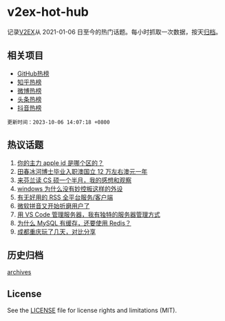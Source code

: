 # v2ex-hot-hub

 记录[V2EX](https://www.v2ex.com/)从 2021-01-06 日至今的热门话题。每小时抓取一次数据，按天[归档](archives)。
 
 ## 相关项目

- [GitHub热榜](https://github.com/it985/github-hot-hub)
- [知乎热榜](https://github.com/it985/zhihu-hot-hub)
- [微博热榜](https://github.com/it985/weibo-hot-hub)
- [头条热榜](https://github.com/it985/toutiao-hot-hub)
- [抖音热榜](https://github.com/it985/douyin-hot-hub)


 `更新时间：2023-10-06 14:07:18 +0800`

## 热议话题

1. [你的主力 apple id 是哪个区的？](https://www.v2ex.com/t/979034)
1. [田春冰河博士毕业入职澳国立 12 万左右澳元一年](https://www.v2ex.com/t/979141)
1. [来芬兰读 CS 硕一个半月，我的感想和观察](https://www.v2ex.com/t/979019)
1. [windows 为什么没有妙控板这样的外设](https://www.v2ex.com/t/979129)
1. [有无好用的 RSS 全平台服务/客户端](https://www.v2ex.com/t/979047)
1. [微软拼音又开始折磨用户了](https://www.v2ex.com/t/979025)
1. [用 VS Code 管理服务器，我有独特的服务器管理方式](https://www.v2ex.com/t/979052)
1. [为什么 MySQL 有缓存，还要使用 Redis？](https://www.v2ex.com/t/979119)
1. [成都重庆玩了几天，对比分享](https://www.v2ex.com/t/979084)

## 历史归档

[archives](archives)

## License

See the [LICENSE](LICENSE) file for license rights and limitations (MIT).
